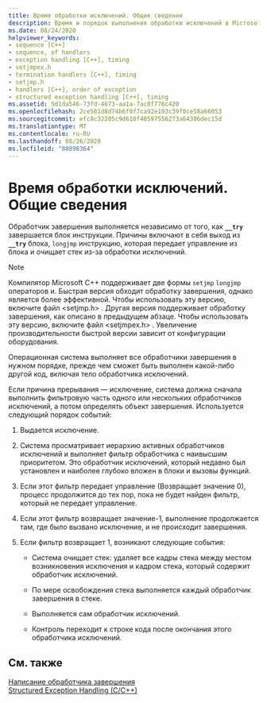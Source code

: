 ```yaml
---
title: Время обработки исключений. Общие сведения
description: Время и порядок выполнения обработки исключений в Microsoft C++.
ms.date: 08/24/2020
helpviewer_keywords:
- sequence [C++]
- sequence, of handlers
- exception handling [C++], timing
- setjmpex.h
- termination handlers [C++], timing
- setjmp.h
- handlers [C++], order of exception
- structured exception handling [C++], timing
ms.assetid: 5d1da546-73fd-4673-aa1a-7ac0f776c420
ms.openlocfilehash: 2ce501d8d74b6f0f7ca92e193c39f8ce58a66053
ms.sourcegitcommit: efc8c32205c9d610f40597556273a64306dec15d
ms.translationtype: MT
ms.contentlocale: ru-RU
ms.lasthandoff: 08/26/2020
ms.locfileid: "88898364"
---
```

# <a name="timing-of-exception-handling-a-summary"></a>Время обработки исключений. Общие сведения

Обработчик завершения выполняется независимо от того, как **`__try`** завершается блок инструкции. Причины включают в себя выход из **`__try`** блока, `longjmp` инструкцию, которая передает управление из блока и очищает стек из-за обработки исключений.

> [!NOTE]
> Компилятор Microsoft C++ поддерживает две формы `setjmp` `longjmp` операторов и. Быстрая версия обходит обработку завершения, однако является более эффективной. Чтобы использовать эту версию, включите файл \<setjmp.h> . Другая версия поддерживает обработку завершения, как описано в предыдущем абзаце. Чтобы использовать эту версию, включите файл \<setjmpex.h> . Увеличение производительности быстрой версии зависит от конфигурации оборудования.

Операционная система выполняет все обработчики завершения в нужном порядке, прежде чем сможет быть выполнен какой-либо другой код, включая тело обработчика исключений.

Если причина прерывания — исключение, система должна сначала выполнить фильтровую часть одного или нескольких обработчиков исключений, а потом определять объект завершения. Используется следующий порядок событий:

1. Выдается исключение.

1. Система просматривает иерархию активных обработчиков исключений и выполняет фильтр обработчика с наивысшим приоритетом. Это обработчик исключений, который недавно был установлен и наиболее глубоко вложен в блоки и вызовы функций.

1. Если этот фильтр передает управление (Возвращает значение 0), процесс продолжится до тех пор, пока не будет найден фильтр, который не передает управление.

1. Если этот фильтр возвращает значение-1, выполнение продолжается там, где было вызвано исключение, и не происходит завершения.

1. Если фильтр возвращает 1, возникают следующие события:

   - Система очищает стек: удаляет все кадры стека между местом возникновения исключения и кадром стека, который содержит обработчик исключений.

   - По мере освобождения стека выполняется каждый обработчик завершения в стеке.

   - Выполняется сам обработчик исключений.

   - Контроль переходит к строке кода после окончания этого обработчика исключений.

## <a name="see-also"></a>См. также

[Написание обработчика завершения](../cpp/writing-a-termination-handler.md)<br/>
[Structured Exception Handling (C/C++)](../cpp/structured-exception-handling-c-cpp.md)
